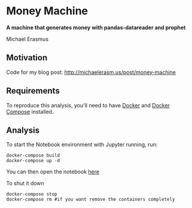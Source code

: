 # Money Machine

**A machine that generates money with pandas-datareader and prophet**

Michael Erasmus

## Motivation

Code for my blog post: http://michaelerasm.us/post/money-machine

## Requirements

To reproduce this analysis, you'll need to have [Docker](https://www.docker.com) and [Docker Compose](https://docs.docker.com/compose/) installed.

## Analysis

To start the Notebook environment with Jupyter running, run:

```
docker-compose build
docker-compose up -d
```

You can then open the notebook [here](http://localhost:8889/notebooks/Forecast%20the%20%20S%26P%20500.ipynb)

To shut it down
```
docker-compose stop
docker-compose rm #if you want remove the containers completely
```
